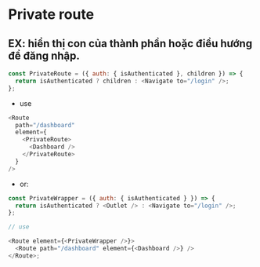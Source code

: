 # Private route

## EX: hiển thị con của thành phần hoặc điều hướng để đăng nhập.

```js
const PrivateRoute = ({ auth: { isAuthenticated }, children }) => {
  return isAuthenticated ? children : <Navigate to="/login" />;
};
```

- use

```js
<Route
  path="/dashboard"
  element={
    <PrivateRoute>
      <Dashboard />
    </PrivateRoute>
  }
/>
```

- or:

```js
const PrivateWrapper = ({ auth: { isAuthenticated } }) => {
  return isAuthenticated ? <Outlet /> : <Navigate to="/login" />;
};

// use

<Route element={<PrivateWrapper />}>
  <Route path="/dashboard" element={<Dashboard />} />
</Route>;
```
